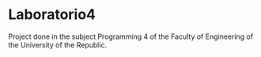 # Laboratorio4
Project done in the subject Programming 4 of the Faculty of Engineering of the University of the Republic.
